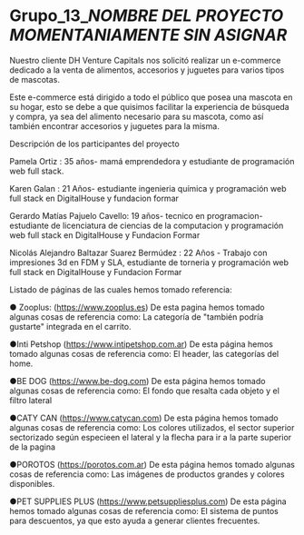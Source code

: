 # Grupo_13_*NOMBRE DEL PROYECTO MOMENTANIAMENTE SIN ASIGNAR*
Nuestro cliente DH Venture Capitals nos solicitó realizar un e-commerce dedicado a la venta de alimentos, accesorios y juguetes para varios tipos de mascotas. 

Este e-commerce está dirigido a todo el público que posea una mascota en su hogar, esto se debe a que quisimos facilitar la experiencia de búsqueda y compra, ya sea del alimento necesario para su mascota, como así también encontrar accesorios y juguetes para la misma.

Descripción de los participantes del proyecto

  Pamela Ortiz : 35 años- mamá emprendedora y estudiante de programación web full stack.
    
  Karen Galan : 21 Años- estudiante ingenieria química y programación web full stack en DigitalHouse y fundacion formar
    
  Gerardo Matías Pajuelo Cavello: 19 años- tecnico en programacion- estudiante de licenciatura de ciencias de la computacion y programación web full stack en DigitalHouse y Fundacion Formar
    
  Nicolás Alejandro Baltazar Suarez Bermúdez : 22 Años - Trabajo con impresiones 3d en FDM y SLA, estudiante de torneria y programación web full stack en DigitalHouse y Fundacion Formar
        
Listado de páginas de las cuales hemos tomado referencia:

● Zooplus: (https://www.zooplus.es)
De esta pagina hemos tomado algunas cosas de referencia como: La categoría de "también podría gustarte" integrada en el carrito.

●Inti Petshop (https://www.intipetshop.com.ar)
De esta página hemos tomado algunas cosas de referencia como: El header, las categorías del home.

●BE DOG (https://www.be-dog.com)
De esta página hemos tomado algunas cosas de referencia como: El fondo que resalta cada objeto y el filtro lateral 

●CATY CAN (https://www.catycan.com)
De esta página hemos tomado algunas cosas de referencia como: Los colores utilizados, el sector superior sectorizado según especieen el lateral y la flecha para ir a la parte superior de la pagina

●POROTOS (https://porotos.com.ar)
De esta página hemos tomado algunas cosas de referencia como: Las imágenes de productos grandes y colores disponibles.

●PET SUPPLIES PLUS (https://www.petsuppliesplus.com)
De esta página hemos tomado algunas cosas de referencia como: El sistema de puntos para descuentos, ya que esto ayuda a generar clientes frecuentes.
